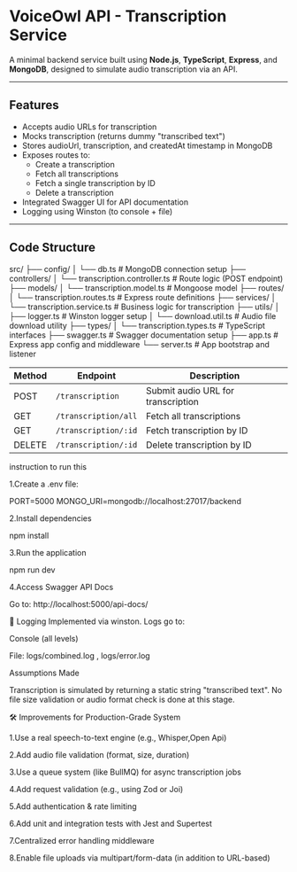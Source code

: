# VoiceOwl API - Transcription Service

A minimal backend service built using **Node.js**, **TypeScript**, **Express**, and **MongoDB**, designed to simulate audio transcription via an API.

---

## Features

- Accepts audio URLs for transcription
- Mocks transcription (returns dummy "transcribed text")
- Stores audioUrl, transcription, and createdAt timestamp in MongoDB
- Exposes routes to:
  - Create a transcription
  - Fetch all transcriptions
  - Fetch a single transcription by ID
  - Delete a transcription
- Integrated Swagger UI for API documentation
- Logging using Winston (to console + file)

---

## Code Structure

src/
├── config/
│   └── db.ts                    # MongoDB connection setup
├── controllers/
│   └── transcription.controller.ts  # Route logic (POST endpoint)
├── models/
│   └── transcription.model.ts  # Mongoose model
├── routes/
│   └── transcription.routes.ts # Express route definitions
├── services/
│   └── transcription.service.ts    # Business logic for transcription
├── utils/
│   ├── logger.ts               # Winston logger setup
│   └── download.util.ts       # Audio file download utility
├── types/
│   └── transcription.types.ts # TypeScript interfaces
├── swagger.ts                 # Swagger documentation setup
├── app.ts                     # Express app config and middleware
└── server.ts                  # App bootstrap and listener


| Method | Endpoint             | Description                        |
| ------ | -------------------- | ---------------------------------- |
| POST   | `/transcription`     | Submit audio URL for transcription |
| GET    | `/transcription/all` | Fetch all transcriptions           |
| GET    | `/transcription/:id` | Fetch transcription by ID          |
| DELETE | `/transcription/:id` | Delete transcription by ID         |


instruction to run this 

1.Create a .env file:

PORT=5000
MONGO_URI=mongodb://localhost:27017/backend

2.Install dependencies

npm install

3.Run the application

npm run dev

4.Access Swagger API Docs

Go to: http://localhost:5000/api-docs/


📄 Logging
Implemented via winston. Logs go to:

Console (all levels)

File: logs/combined.log , logs/error.log


Assumptions Made

Transcription is simulated by returning a static string "transcribed text".
No file size validation or audio format check is done at this stage.



🛠️ Improvements for Production-Grade System

1.Use a real speech-to-text engine (e.g., Whisper,Open Api)

2.Add audio file validation (format, size, duration)

3.Use a queue system (like BullMQ) for async transcription jobs

4.Add request validation (e.g., using Zod or Joi)

5.Add authentication & rate limiting

6.Add unit and integration tests with Jest and Supertest

7.Centralized error handling middleware

8.Enable file uploads via multipart/form-data (in addition to URL-based)